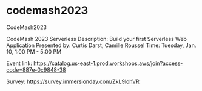 # codemash2023
CodeMash2023

CodeMash 2023 Serverless 
Description: Build your first Serverless Web Application
Presented by: Curtis Darst, Camille Roussel
Time: Tuesday, Jan. 10, 1:00 PM - 5:00 PM

Event link: https://catalog.us-east-1.prod.workshops.aws/join?access-code=887e-0c9848-38


Survey: https://survey.immersionday.com/ZkL9lohVR

